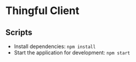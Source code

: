 # Thingful Client

## Scripts

- Install dependencies: `npm install`
- Start the application for development: `npm start`
